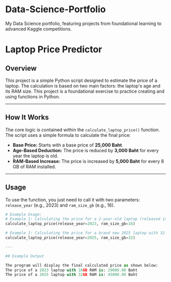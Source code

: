 # Data-Science-Portfolio
My Data Science portfolio, featuring projects from foundational learning to advanced Kaggle competitions.
# Laptop Price Predictor

## Overview

This project is a simple Python script designed to estimate the price of a laptop. The calculation is based on two main factors: the laptop's age and its RAM size. This project is a foundational exercise to practice creating and using functions in Python.

---

## How It Works

The core logic is contained within the `calculate_laptop_price()` function. The script uses a simple formula to calculate the final price:

- **Base Price:** Starts with a base price of **25,000 Baht**.
- **Age-Based Deduction:** The price is reduced by **3,000 Baht** for every year the laptop is old.
- **RAM-Based Increase:** The price is increased by **5,000 Baht** for every 8 GB of RAM installed.

---

## Usage

To use the function, you just need to call it with two parameters: `release_year` (e.g., 2023) and `ram_size_gb` (e.g., 16).

```python
# Example Usage:
# Example 1: Calculating the price for a 2-year-old laptop (released in 2023) with 16 GB of RAM.
calculate_laptop_price(release_year=2023, ram_size_gb=16)

# Example 2: Calculating the price for a brand new 2025 laptop with 32 GB of RAM.
calculate_laptop_price(release_year=2025, ram_size_gb=32)

---

## Example Output

The program will display the final calculated price as shown below:
The price of a 2023 laptop with 16GB RAM is: 29000.00 Baht
The price of a 2025 laptop with 32GB RAM is: 45000.00 Baht
